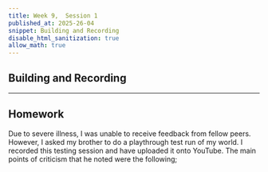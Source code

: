 ```yaml
---
title: Week 9,  Session 1
published_at: 2025-26-04
snippet: Building and Recording
disable_html_sanitization: true
allow_math: true
---
```


## Building and Recording

---

## Homework

Due to severe illness, I was unable to receive feedback from fellow peers. However, I asked my brother to do a playthrough test run of my world. I recorded this testing session and have uploaded it onto YouTube. The main points of criticism that he noted were the following; 

